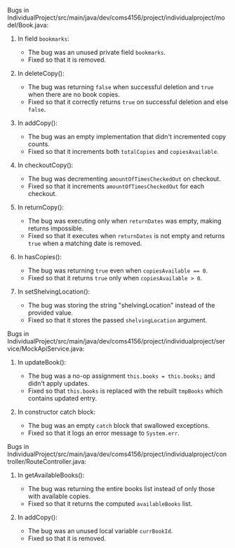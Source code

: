 Bugs in IndividualProject/src/main/java/dev/coms4156/project/individualproject/model/Book.java:

1. In field `bookmarks`:
   - The bug was an unused private field `bookmarks`.
   - Fixed so that it is removed.

2. In deleteCopy():
   - The bug was returning `false` when successful deletion and `true` when there are no book copies.
   - Fixed so that it correctly returns `true` on successful deletion and else `false`.

3. In addCopy():
   - The bug was an empty implementation that didn't incremented copy counts.
   - Fixed so that it increments both `totalCopies` and `copiesAvailable`.

4. In checkoutCopy():
   - The bug was decrementing `amountOfTimesCheckedOut` on checkout.
   - Fixed so that it increments `amountOfTimesCheckedOut` for each checkout.

5. In returnCopy():
   - The bug was executing only when `returnDates` was empty, making returns impossible.
   - Fixed so that it executes when `returnDates` is not empty and returns `true` when a matching date is removed.

6. In hasCopies():
   - The bug was returning `true` even when `copiesAvailable == 0`.
   - Fixed so that it returns `true` only when `copiesAvailable > 0`.

7. In setShelvingLocation():
   - The bug was storing the string "shelvingLocation" instead of the provided value.
   - Fixed so that it stores the passed `shelvingLocation` argument.


Bugs in IndividualProject/src/main/java/dev/coms4156/project/individualproject/service/MockApiService.java:

1. In updateBook():
   - The bug was a no-op assignment `this.books = this.books;` and didn't apply updates.
   - Fixed so that `this.books` is replaced with the rebuilt `tmpBooks` which contains updated entry.

2. In constructor catch block:
   - The bug was an empty `catch` block that swallowed exceptions.
   - Fixed so that it logs an error message to `System.err`.

Bugs in IndividualProject/src/main/java/dev/coms4156/project/individualproject/controller/RouteController.java:

1. In getAvailableBooks():
   - The bug was returning the entire books list instead of only those with available copies.
   - Fixed so that it returns the computed `availableBooks` list.

2. In addCopy():
   - The bug was an unused local variable `currBookId`.
   - Fixed so that it is removed. 


